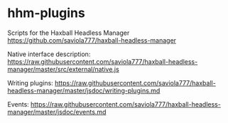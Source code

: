 # hhm-plugins
Scripts for the Haxball Headless Manager https://github.com/saviola777/haxball-headless-manager


Native interface description:
https://raw.githubusercontent.com/saviola777/haxball-headless-manager/master/src/external/native.js

Writing plugins:
https://raw.githubusercontent.com/saviola777/haxball-headless-manager/master/jsdoc/writing-plugins.md

Events:
https://raw.githubusercontent.com/saviola777/haxball-headless-manager/master/jsdoc/events.md

